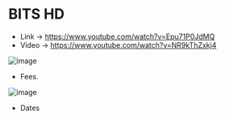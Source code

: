 # BITS HD

* Link -> https://www.youtube.com/watch?v=Epu71P0JdMQ
* Video -> https://www.youtube.com/watch?v=NR9kThZxkj4

![image](https://github.com/arghanath007/Data-Structure-and-Algorithms/assets/54589605/721377cb-87b9-4512-a1ba-b6c3efd822d8)

* Fees. 

![image](https://github.com/arghanath007/Data-Structure-and-Algorithms/assets/54589605/02e5d898-2821-44d2-bdbc-c43b153c16e2)

* Dates



















